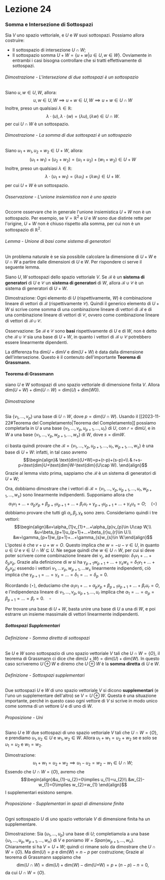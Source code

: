 # Lezione 24
### Somma e Intersezione di Sottospazi
Sia $V$ uno spazio vettoriale, e $U$ e $W$ suoi sottospazi. Possiamo allora costruire:
- Il sottospazio di intersezione $U\cap W;$
- Il sottospazio somma $U+W=\{u+w|u\in U,w\in W \}.$
Ovviamente in entrambi i casi bisogna controllare che si tratti effettivamente di sottospazi. 
###### Dimostrazione - L'intersezione di due sottospazi è un sottospazio
Siano $u,w\in U,W,$ allora: $$u,w\in U,W\implies u+w \in U,W\implies u+w \in U\cap W$$Inoltre, preso un qualsiasi $\lambda\in \mathbb{R}:$ $$\lambda\cdot (u),\lambda\cdot (w)=(\lambda u),(\lambda w)\in U\cap W.$$per cui $U\cap W$ è un sottospazio.
###### Dimostrazione - La somma di due sottospazi è un sottospazio
Siano $u_{1}+w_{1},u_{2}+w_{2}\in U+W,$ allora:$$(u_{1}+w_{1}) +(u_{2}+w_{2})=(u_{1}+u_{2}) +(w_{1}+w_{2})\in U+W$$Inoltre, preso un qualsiasi $\lambda\in \mathbb{R}:$ $$\lambda\cdot (u_{1}+w_{1})=(\lambda u_{1})+(\lambda w_{1})\in U+W.$$per cui $U+W$ è un sottospazio.
###### Osservazione - L'unione insiemistica non è uno spazio
Occorre osservare che in generale l'unione insiemistica $U+W$ non è un sottospazio. Per esempio, se $V=\mathbb{R}^{2}$ e $U$ e $W$ sono due distinte rette per l'origine, $U+W$ non è chiuso rispetto alla somma, per cui non è un sottospazio di $\mathbb{R}^{2}.$
###### Lemma - Unione di basi come sistema di generatori
Un problema naturale è se sia possibile calcolare la dimensione di $U+W$ e $U\cap W$ a partire dalle dimensioni di $U$ e $W.$ Per rispondere ci serve il seguente lemma.

Siano $U,W$ sottospazi dello spazio vettoriale $V.$ Se $\mathcal{B}$ è un **sistema di generatori** di $U$ e $\mathcal{C}$ un **sistema di generatori** di $W,$ allora $\mathcal{B}\cup\mathcal{C}$ è un sistema di generatori di $U+W.$

Dimostrazione:
Ogni elemento di $U$ (rispettivamente, $W$) è combinazione lineare di vettori di $\mathcal{B}$ (rispettivamente $\mathcal{C}$). Quindi il generico elemento di $U+W$ si scrive come somma di una combinazione lineare di vettori di $\mathcal{B}$ e di una combinazione lineare di vettori di $\mathcal{C},$ ovvero come combinazione lineare di vettori di $\mathcal{B}\cup \mathcal{C}.$

Osservazione: Se $\mathcal{B}$ e $\mathcal{C}$  sono **basi** rispettivamente di $U$ e di $W,$ non è detto che $\mathcal{B}\cup\mathcal{C}$ sia una base di $U+W,$ in quanto i vettori di $\mathcal{B}\cup\mathcal{C}$ potrebbero essere linearmente dipendenti.

La differenza fra $\text{dim}U+\text{dim}V$ e $\text{dim}(U+W)$ è data dalla dimensione dell'intersezione. Questo è il contenuto dell'importante **Teorema di Grassmann.**
#### Teorema di Grassmann
siano $U$ e $W$ sottospazi di uno spazio vettoriale di dimensione finita $V.$ Allora $\text{dim}(U+W)+\text{dim}(U\cap W)=\text{dim}(U)+\text{dim}(W0).$
###### Dimostrazione
Sia $\{v_{1},...,v_{p} \}$ una base di $U\cap W,$ dove $p=\text{dim}(U\cap W).$ Usando il [[2023-11-22#Teorema del Completamento|Teorema del Completamento]] possiamo completarla in $U$ a una base $\{v_{1},...,v_{p},u_{p+1},...,u_{r} \}$ di $U,$ con $r=\text{dim}U,$ e in $W$ a una base $\{v_{1},...,v_{p},w_{p+1},...,w_{s} \}$ di $W,$ dove $s=\text{dim}W.$

ci basta quindi provare che $\mathcal{B}=\{v_{1},...,v_{p},u_{p+1},...,u_{r} ,w_{p+1},...,w_{s}\}$ è una base di $U+W:$ infatti, in tal caso avremo $$\begin{align}& \text{dim}(U+W)=p+(r-p)+(s-p)=\\ & r+s-p=\text{dim}U+\text{dim}W-\text{dim}(U\cap W). \end{align}$$Grazie al lemma visto prima, sappiamo che $\mathcal{B}$ è un sistema di generatori di $U+W;$

Ora, dobbiamo dimostrare che i vettori di $\mathcal{B}=\{v_{1},...,v_{p},u_{p+1},...,u_{r} ,w_{p+1},...,w_{s}\}$ sono linearmente indipendenti. Supponiamo allora che $$\alpha_{1}v_{1}+...+\alpha_{p}v_{p}+\beta_{p+1}u_{p+1}+...+\beta_{r}u_{r}+\gamma_{p+1}u_{p+1}+...+\gamma_{s}u_{s}=O;\quad (\star )$$dobbiamo provare che tutti gli $\alpha_{i},\beta_{j},\gamma_{k}$ sono zero. Consideriamo quindi i tre vettori:$$\begin{align}&v=\alpha_{1}v_{1}+...+\alpha_{p}v_{p}\in U\cap W,\\ &u=\beta_{p+1}u_{p+1}+...+\beta_{r}u_{r}\in U.\\ &w=\gamma_{p+1}w_{p+1}+...+\gamma_{s}w_{s}\in W.\end{align}$$L'ipotesi è che $v+u+w=O.$ Questo implica che $w=-u-v\in U,$ in quanto $u\in U$ e $v\in U\cap W\subseteq U.$ Ne segue quindi che $w\in U\cap W,$ per cui si deve poter scrivere come combinazione lineare dei $v_{j},$ ad esempio: $\delta_{1}v_{1}+...+\delta_{p}v_{p}.$ Grazie alla definizione di $w$ si ha $\gamma_{p+1}w_{p+1}+...+\gamma_{s}w_{s}=\delta_{1}v_{1}+...+\delta_{p}v_{p};$ essendo i vettori $v_{1},...v_{p},w_{p+1},...w_{s}$ linearmente indipendenti, ciò implica che $\gamma_{p+1}=...=\gamma_{s}=...=\delta_{1}=...=\delta_{p}=0.$ 

Ricordando $(\star),$ deduciamo che  $\alpha_{1}v_{1}+...+\alpha_{p}v_{p}+\beta_{p+1}u_{p+1}+...+\beta_{r}u_{r}=O,$ e l'indipendenza lineare di $v_{1},...,v_{p},u_{p+1},...,u_{r}$ implica che $\alpha_{1}=...=\alpha_{p}=\beta_{p+1}=...=\beta_{r}=0.\quad\square$ 

Per trovare una base di $U+W,$ basta unire una base di $U$ a una di $W,$ e poi estrarre un insieme massimale di vettori linearmente indipendenti.
##### Sottospazi Supplementari
###### Definizione - Somma diretta di sottospazi
 Se $U$ e $W$ sono sottospazio di uno spazio vettoriale $V$ tali che $U\cap W=\{O \},$ il teorema di Grassmann ci dice che $\text{dim}(U+W)=\text{dim}(U)+\text{dim}(W).$ In questo caso scriveremo $U\oplus W$ e diremo che $U\oplus W$ è la **somma diretta** di $U$ e $W.$
###### Definizione - Sottospazi supplementari
Due sottospazi $U$ e $W$ di uno spazio vettoriale $V$ si dicono **supplementari** (e l'uno un supplementare dell'altro) se $V=U\oplus W.$ Questa è una situazione importante, perché in questo caso ogni vettore di $V$ si scrive in modo unico come somma di un vettore $U$ e di uno di $W.$
###### Proposizione - Uni
Siano $U$ e $W$ due sottospazi di uno spazio vettoriale $V$ tali che $U\cap W=\{O \},$ e prendiamo $u_{1},u_{2}\in U$ e $w_{1},w_{2}\in W.$ Allora $u_{1}+w_{1}=u_{2}+w_{2}$ se e solo se $u_{1}=u_{2}$ e $w_{1}=w_{2}.$

Dimostrazione:
$$u_{1}+w_{1}=u_{2}+w_{2}\implies u_{1}-u_{2}=w_{2}-w_{1}\in U\cap W;$$
Essendo che $U\cap W=\{O \},$ avremo che $$\begin{align}&u_{1}-u_{2}=0\implies u_{1}=u_{2}\\ &w_{2}-w_{1}=0\implies w_{2}=w_{1} \end{align}$$I supplementari esistono sempre.
###### Proposizione - Supplementari in spazi di dimensione finita
Ogni sottospazio $U$ di uno spazio vettoriale $V$ di dimensione finita ha un supplementare.

Dimostrazione:
Sia $\{u_{1},...,u_{p} \}$ una base di $U;$ completiamola a una base $\{u_{1},...,u_{p},w_{p+1},...,w_{n} \}$ di $V$ e poniamo $W=Span(w_{p+1},...,w_{n}).$ Chiaramente si ha $V=U+W;$ quindi ci rimane solo da dimostrare che $U\cap W=\{O \}.$ Ma $\text{dim}(U)=p$ e $\text{dim}(W)=n-p$ per costruzione; Grazie al teorema di Grassmann sappiamo che $$\text{dim}(U\cap W)=\text{dim}(U)+\text{dim}(W)-\text{dim(U+W)}=p+(n-p)-n=0,$$ da cui $U\cap W = \{O \}.$